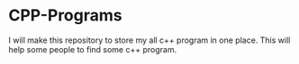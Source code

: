 # CPP-Programs
I will make this repository to store my all c++ program in one place. This will help some people to find some c++ program.
